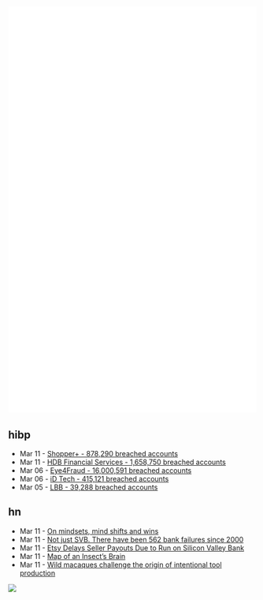 ![Metrics](https://raw.githubusercontent.com/phixion/phixion/master/metrics.svg)

## hibp

<!--
for https://github.com/phixion/phixion/blob/main/.github/workflows/feeds.yml
-->
<!--START_SECTION:haveibeenpwnd-->
- Mar 11 - [Shopper+ - 878,290 breached accounts](https://haveibeenpwned.com/PwnedWebsites#ShopperPlus)
- Mar 11 - [HDB Financial Services - 1,658,750 breached accounts](https://haveibeenpwned.com/PwnedWebsites#HDBFinancialServices)
- Mar 06 - [Eye4Fraud - 16,000,591 breached accounts](https://haveibeenpwned.com/PwnedWebsites#Eye4Fraud)
- Mar 06 - [iD Tech - 415,121 breached accounts](https://haveibeenpwned.com/PwnedWebsites#iDTech)
- Mar 05 - [LBB - 39,288 breached accounts](https://haveibeenpwned.com/PwnedWebsites#LBB)
<!--END_SECTION:haveibeenpwnd-->

## hn

<!--
for https://github.com/phixion/phixion/blob/main/.github/workflows/feeds.yml
-->
<!--START_SECTION:hn-->
- Mar 11 - [On mindsets, mind shifts and wins](https://davestewart.co.uk/blog/mind-shifts-and-wins/)
- Mar 11 - [Not just SVB. There have been 562 bank failures since 2000](https://yarn.pranshum.com/banks)
- Mar 11 - [Etsy Delays Seller Payouts Due to Run on Silicon Valley Bank](https://www.ecommercebytes.com/C/abblog/blog.pl?/pl/2023/3/1678509907.html)
- Mar 11 - [Map of an Insect’s Brain](https://www.smithsonianmag.com/smart-news/see-the-first-complete-map-of-an-insects-brain-180981778/)
- Mar 11 - [Wild macaques challenge the origin of intentional tool production](https://www.science.org/doi/10.1126/sciadv.ade8159)
<!--END_SECTION:hn-->

<!--
for https://yhype.me
-->
![](https://hit.yhype.me/github/profile?user_id=13013670)
